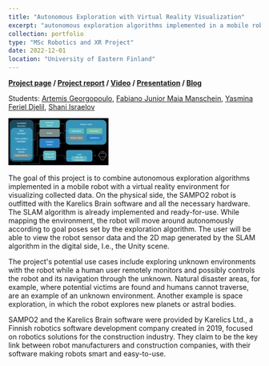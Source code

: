 ```yaml
---
title: "Autonomous Exploration with Virtual Reality Visualization"
excerpt: "autonomous exploration algorithms implemented in a mobile robot with a virtual reality environment for visualizing collected data <br/><img src='./../images/XRplorer.png''>"
collection: portfolio
type: "MSc Robotics and XR Project"
date: 2022-12-01
location: "University of Eastern Finland"
---
```


__[Project page](https://github.com/Fabulani/xplorer)&nbsp;/ [Project report](https://github.com/Fabulani/xplorer/blob/main/docs/XploreR_report.pdf)&nbsp;/ [Video](https://youtu.be/dvud4rTNY1E)&nbsp;/ [Presentation](https://github.com/Fabulani/xplorer/blob/main/docs/XploreR_presentation.pdf)&nbsp;/ [Blog](https://karelics.fi/xplorer-autonomous-exploration-with-virtual-reality-visualization/)__

 Students: [Artemis Georgopoulo](https://github.com/artemisge), [Fabiano Junior Maia Manschein](https://github.com/Fabulani), [Yasmina Feriel Djelil](https://github.com/YasminaDjelil), [Shani Israelov](https://github.com/shani1610)  

 <img src="/images/xplorer_scheme.png" alt="drawing" width="200"/>

The goal of this project is to combine autonomous exploration algorithms implemented in a mobile robot with a virtual reality environment for visualizing collected data. On the physical side, the SAMPO2 robot is outfitted with the Karelics Brain software and all the necessary hardware. The SLAM algorithm is already implemented and ready-for-use. While mapping the environment, the robot will move around autonomously according to goal poses set by the exploration algorithm. The user will be able to view the robot sensor data and the 2D map generated by the SLAM algorithm in the digital side, I.e., the Unity scene.

The project's potential use cases include exploring unknown environments with the robot while a human user remotely monitors and possibly controls the robot and its navigation through the unknown. Natural disaster areas, for example, where potential victims are found and humans cannot traverse, are an example of an unknown environment. Another example is space exploration, in which the robot explores new planets or astral bodies.

SAMPO2 and the Karelics Brain software were provided by Karelics Ltd., a Finnish robotics software development company created in 2019, focused on robotics solutions for the construction industry. They claim to be the key link between robot manufacturers and construction companies, with their software making robots smart and easy-to-use.
